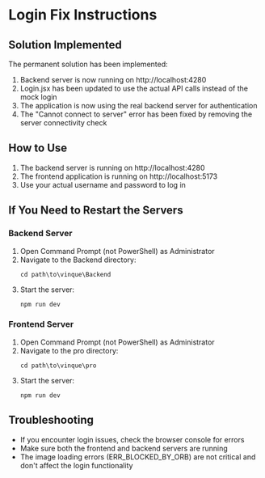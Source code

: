 # Login Fix Instructions

## Solution Implemented

The permanent solution has been implemented:

1. Backend server is now running on http://localhost:4280
2. Login.jsx has been updated to use the actual API calls instead of the mock login
3. The application is now using the real backend server for authentication
4. The "Cannot connect to server" error has been fixed by removing the server connectivity check

## How to Use

1. The backend server is running on http://localhost:4280
2. The frontend application is running on http://localhost:5173
3. Use your actual username and password to log in

## If You Need to Restart the Servers

### Backend Server

1. Open Command Prompt (not PowerShell) as Administrator
2. Navigate to the Backend directory:
   ```
   cd path\to\vinque\Backend
   ```
3. Start the server:
   ```
   npm run dev
   ```

### Frontend Server

1. Open Command Prompt (not PowerShell) as Administrator
2. Navigate to the pro directory:
   ```
   cd path\to\vinque\pro
   ```
3. Start the server:
   ```
   npm run dev
   ```

## Troubleshooting

- If you encounter login issues, check the browser console for errors
- Make sure both the frontend and backend servers are running
- The image loading errors (ERR_BLOCKED_BY_ORB) are not critical and don't affect the login functionality
